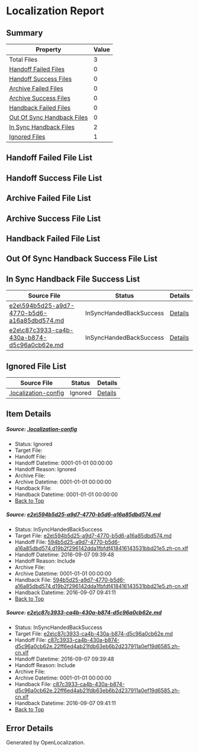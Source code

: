 # <a name='report-top'></a> Localization Report

## Summary
 Property | Value 
 -------- | ----- 
 Total Files | 3
[ Handoff Failed Files ](#handoff-failed-list)| 0
[ Handoff Success Files ](#handoff-success-list)| 0
[ Archive Failed Files ](#archive-failed-list)| 0
[ Archive Success Files ](#archive-success-list)| 0
[ Handback Failed Files ](#handback-failed-list)| 0
[ Out Of Sync Handback Files ](#outofsync-handback-success-list)| 0
[ In Sync Handback Files ](#insync-handback-success-list)| 2
[ Ignored Files ](#ignored-list)| 1

## <a name='handoff-failed-list'></a> Handoff Failed File List

## <a name='handoff-success-list'></a> Handoff Success File List

## <a name='archive-failed-list'></a> Archive Failed File List

## <a name='archive-success-list'></a> Archive Success File List

## <a name='handback-failed-list'></a> Handback Failed File List

## <a name='outofsync-handback-success-list'></a> Out Of Sync Handback Success File List

## <a name='insync-handback-success-list'></a> In Sync Handback File Success List
 Source File | Status | Details 
 ----------- | ------ | ------- 
 [e2e\594b5d25-a9d7-4770-b5d6-a16a85dbd574.md](https://github.com/OpenLocalizationTestOrg/ol-test0/blob/f3fea4bd994ffd600339ea067d7e22e913f85a31/e2e/594b5d25-a9d7-4770-b5d6-a16a85dbd574.md) | InSyncHandedBackSuccess | [Details](#e7ee422a8396825fb5f489d68f274e025b6f54e11)
 [e2e\c87c3933-ca4b-430a-b874-d5c96a0cb62e.md](https://github.com/OpenLocalizationTestOrg/ol-test0/blob/f3fea4bd994ffd600339ea067d7e22e913f85a31/e2e/c87c3933-ca4b-430a-b874-d5c96a0cb62e.md) | InSyncHandedBackSuccess | [Details](#500f25287c4e08f7fbd2d85931d1b57c6263e0202)

## <a name='ignored-list'></a> Ignored File List
 Source File | Status | Details 
 ----------- | ------ | ------- 
 [.localization-config](https://github.com/OpenLocalizationTestOrg/ol-test0/blob/f3fea4bd994ffd600339ea067d7e22e913f85a31/.localization-config) | Ignored | [Details](#c268a05ecaa7ec85942ed632c29928ee5bd6da8d0)

## Item Details
##### <a name='c268a05ecaa7ec85942ed632c29928ee5bd6da8d0'></a> Source: [.localization-config](https://github.com/OpenLocalizationTestOrg/ol-test0/blob/f3fea4bd994ffd600339ea067d7e22e913f85a31/.localization-config)
* Status: Ignored
* Target File: 
* Handoff File: 
* Handoff Datetime: 0001-01-01 00:00:00
* Handoff Reason: Ignored
* Archive File: 
* Archive Datetime: 0001-01-01 00:00:00
* Handback File: 
* Handback Datetime: 0001-01-01 00:00:00
* [Back to Top](#report-top)

##### <a name='e7ee422a8396825fb5f489d68f274e025b6f54e11'></a> Source: [e2e\594b5d25-a9d7-4770-b5d6-a16a85dbd574.md](https://github.com/OpenLocalizationTestOrg/ol-test0/blob/f3fea4bd994ffd600339ea067d7e22e913f85a31/e2e/594b5d25-a9d7-4770-b5d6-a16a85dbd574.md)
* Status: InSyncHandedBackSuccess
* Target File: [e2e\594b5d25-a9d7-4770-b5d6-a16a85dbd574.md](https://github.com/OpenLocalizationTestOrg/ol-test0-zhcn/blob/4b6f7e898ed501e14e5df0e596e913df5176a2f3/e2e/594b5d25-a9d7-4770-b5d6-a16a85dbd574.md)
* Handoff File: [594b5d25-a9d7-4770-b5d6-a16a85dbd574.d19b2f296142dda1fbfdf418416143531bbd21e5.zh-cn.xlf](https://github.com/OpenLocalizationTestOrg/ol-test0-handoff/blob/4d1af56957e3a1ad32880593775c88f79ee6ff9a/ol-handoff/OpenLocalizationTestOrg/ol-test0-zhcn/yuwzho/ht/594b5d25-a9d7-4770-b5d6-a16a85dbd574.d19b2f296142dda1fbfdf418416143531bbd21e5.zh-cn.xlf)
* Handoff Datetime: 2016-09-07 09:39:48
* Handoff Reason: Include
* Archive File: 
* Archive Datetime: 0001-01-01 00:00:00
* Handback File: [594b5d25-a9d7-4770-b5d6-a16a85dbd574.d19b2f296142dda1fbfdf418416143531bbd21e5.zh-cn.xlf](https://github.com/OpenLocalizationTestOrg/ol-test0-handback/blob/bb205fa8e7d1968b49c233d68cf4a5c951190dfa/ol-handback/OpenLocalizationTestOrg/ol-test0-zhcn/yuwzho/ht/594b5d25-a9d7-4770-b5d6-a16a85dbd574.d19b2f296142dda1fbfdf418416143531bbd21e5.zh-cn.xlf)
* Handback Datetime: 2016-09-07 09:41:11
* [Back to Top](#report-top)

##### <a name='500f25287c4e08f7fbd2d85931d1b57c6263e0202'></a> Source: [e2e\c87c3933-ca4b-430a-b874-d5c96a0cb62e.md](https://github.com/OpenLocalizationTestOrg/ol-test0/blob/f3fea4bd994ffd600339ea067d7e22e913f85a31/e2e/c87c3933-ca4b-430a-b874-d5c96a0cb62e.md)
* Status: InSyncHandedBackSuccess
* Target File: [e2e\c87c3933-ca4b-430a-b874-d5c96a0cb62e.md](https://github.com/OpenLocalizationTestOrg/ol-test0-zhcn/blob/4b6f7e898ed501e14e5df0e596e913df5176a2f3/e2e/c87c3933-ca4b-430a-b874-d5c96a0cb62e.md)
* Handoff File: [c87c3933-ca4b-430a-b874-d5c96a0cb62e.22ff6ed4ab21fdb63eb6b2d237911a0ef19d6585.zh-cn.xlf](https://github.com/OpenLocalizationTestOrg/ol-test0-handoff/blob/4d1af56957e3a1ad32880593775c88f79ee6ff9a/ol-handoff/OpenLocalizationTestOrg/ol-test0-zhcn/yuwzho/ht/c87c3933-ca4b-430a-b874-d5c96a0cb62e.22ff6ed4ab21fdb63eb6b2d237911a0ef19d6585.zh-cn.xlf)
* Handoff Datetime: 2016-09-07 09:39:48
* Handoff Reason: Include
* Archive File: 
* Archive Datetime: 0001-01-01 00:00:00
* Handback File: [c87c3933-ca4b-430a-b874-d5c96a0cb62e.22ff6ed4ab21fdb63eb6b2d237911a0ef19d6585.zh-cn.xlf](https://github.com/OpenLocalizationTestOrg/ol-test0-handback/blob/bb205fa8e7d1968b49c233d68cf4a5c951190dfa/ol-handback/OpenLocalizationTestOrg/ol-test0-zhcn/yuwzho/ht/c87c3933-ca4b-430a-b874-d5c96a0cb62e.22ff6ed4ab21fdb63eb6b2d237911a0ef19d6585.zh-cn.xlf)
* Handback Datetime: 2016-09-07 09:41:11
* [Back to Top](#report-top)


## Error Details

Generated by OpenLocalization.

